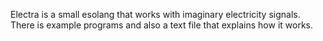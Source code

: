 Electra is a small esolang that works with imaginary electricity signals. There is example programs and also a text file that explains how it works.
